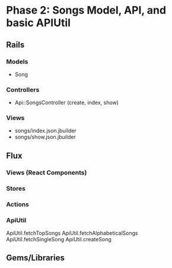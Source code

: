 # Phase 2: Songs Model, API, and basic APIUtil

## Rails
### Models
* Song

### Controllers
* Api::SongsController (create, index, show)

### Views
* songs/index.json.jbuilder
* songs/show.json.jbuilder

## Flux
### Views (React Components) 

### Stores

### Actions

### ApiUtil
ApiUtil.fetchTopSongs
ApiUtil.fetchAlphabeticalSongs
ApiUtil.fetchSingleSong
ApiUtil.createSong

## Gems/Libraries
